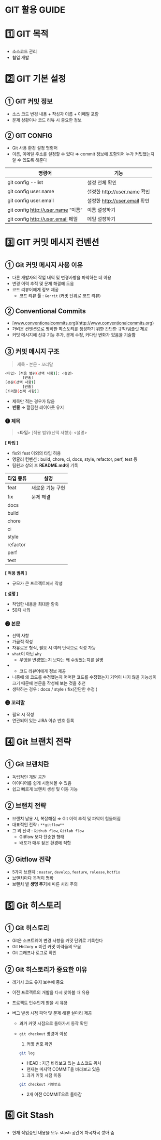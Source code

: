 # GIT 활용 GUIDE

# 1️⃣ GIT 목적

- 소스코드 관리
- 협업 개발

# 2️⃣ GIT 기본 설정

## ① GIT 커밋 정보

- 소스 코드 변경 내용 + 작성자 이름 + 이메일 포함
- 문제 상황이나 코드 리뷰 시 중요한 정보

## ② GIT CONFIG

- Git 사용 환경 설정 명령어
- 이름, 이메일 주소를 설정할 수 있다
  ⇒ commit 정보에 포함되어 누가 커밋했는지 알 수 있도록 해준다

| 명령어                             | 기능                          |
| ---------------------------------- | ----------------------------- |
| git config --list                  | 설정 전체 확인                |
| git config user.name               | 설정한 http://user.name 확인  |
| git config user.email              | 설정한 http://user.email 확인 |
| git config http://user.name “이름” | 이름 설정하기                 |
| git config http://user.email 메일  | 메일 설정하기                 |

# 3️⃣ GIT 커밋 메시지 컨벤션

## ① Git 커밋 메시지 사용 이유

- 다른 개발자의 작업 내역 및 변경사항을 파악하는 데 이용
- 변경 이력 추적 및 문제 해결에 도움
- 코드 리뷰어에게 정보 제공
  - 코드 리뷰 툴 : `Gerrit` (커밋 단위로 코드 리뷰)

## ② Conventional Commits

- [www.conventionalcommits.org](http://www.conventionalcommits.org)
- 가벼운 컨벤션으로 명확한 히스토리를 생성하기 위한 간단한 규칙/템플릿 제공
- 커밋 메시지에 신규 기능 추가, 문제 수정, 커다란 변화가 있음을 기술함

## ③ 커밋 메시지 구조

> 제목 - 본문 - 꼬리말

```bash
<타입> [적용 범위(선택 사항)]: <설명>
		[빈줄]
[본문(선택 사항)]
		[빈줄]
[꼬리말(선택 사항)]
```

- 제목만 적는 경우가 많음
- **빈줄** → 깔끔한 레이아웃 유지

### ❶ 제목

> <**타입**> [적용 범위(선택 사항)]: <설명>

**[ 타입 ]**

- fix와 feat 이외의 타입 허용
- 앵귤러 컨벤션 : build, chore, ci, docs, style, refactor, perf, test 등
- 팀원과 상의 후 **README.md**에 기록

| 타입 종류 | 설명             |
| --------- | ---------------- |
| feat      | 새로운 기능 구현 |
| fix       | 문제 해결        |
| docs      |                  |
| build     |                  |
| chore     |                  |
| ci        |                  |
| style     |                  |
| refactor  |                  |
| perf      |                  |
| test      |                  |

**[ 적용 범위 ]**

- 규모가 큰 프로젝트에서 작성

**[ 설명 ]**

- 작업한 내용을 최대한 함축
- 50자 내외

### ❷ 본문

- 선택 사항
- 가급적 작성
- 자유로운 형식, 필요 시 여러 단락으로 작성 가능
- `what`이 아닌 `why`
  - 무엇을 변경했는지 보다는 왜 수정했는지를 설명
- - 코드 리뷰어에게 정보 제공
- 나중에 왜 코드를 수정했는지 어떠한 코드를 수정했는지 기억이 나지 않을 가능성이 크기 때문에 본문을 작성해 보는 것을 추천
- 생략하는 경우 : docs / style / fix(간단한 수정 )

### ❸ 꼬리말

- 필요 시 작성
- 연관되어 있는 JIRA 이슈 번호 등록

# 4️⃣ Git 브랜치 전략

## ① Git 브랜치란

- 독립적인 개발 공간
- 아이디어를 쉽게 시험해볼 수 있음
- 쉽고 빠르게 브랜치 생성 및 이동 가능

## ② 브랜치 전략

- 브랜치 남용 시, 복잡해짐
  ⇒ Git 이력 추적 및 파악이 힘들어짐
- 대표적인 전략 : `**gitflow**`
- 그 외 전략 : `Github flow`, `Gitlab flow`
  - Gitflow 보다 단순한 형태
  - 배포가 매우 잦은 환경에 적합

## ③ Gitflow 전략

- 5가지 브랜치 : `master`, `develop`, `feature`, `release`, `hotfix`
- 브랜치마다 목적이 명확
- 브랜치 별 **생명 주기**에 따른 처리 주의

# 5️⃣ Git 히스토리

## ① Git 히스토리

- Git은 소프트웨어 변경 사항을 커밋 단위로 기록한다
- Git History = 이런 커밋 이력들의 모음
- Git 그래프나 로그로 확인

## ② Git 히스토리가 중요한 이유

- 레거시 코드 유지 보수에 중요
- 이전 프로젝트의 개발을 다시 찾아볼 때 유용
- 프로젝트 인수인계 받을 시 유용
- 버그 발생 시점 파악 및 문제 해결 실마리 제공

  - 과거 커밋 시점으로 돌아가서 동작 확인
  - `git checkout` 명령어 이용

    1. 커밋 번호 확인

    ```bash
    git log
    ```

    - HEAD : 지금 바라보고 있는 소스코드 위치
    - 현재는 마지막 COMMIT을 바라보고 있음

    1. 과거 커밋 시점 이동

    ```bash
    git checkout 커밋번호
    ```

    - 2개 이전 COMMIT으로 돌아감

# 6️⃣ Git Stash

- 현재 작업중인 내용을 모두 stash 공간에 차곡차곡 쌓아 줌
